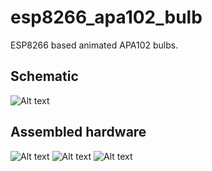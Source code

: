 # esp8266_apa102_bulb
ESP8266 based animated APA102 bulbs.

## Schematic ##

![Alt text](/../media/schematic_v3.1.png?raw=true "Schematic")


## Assembled hardware ##

![Alt text](/../media/IMG_20160202_104954.jpg?raw=true "95% assembled")
![Alt text](/../media/IMG_20160115_164212.jpg?raw=true "Assembled and running over WiFi")
![Alt text](/../media/IMG_20160115_164242.jpg?raw=true "Hanging")

